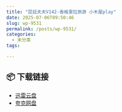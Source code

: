 ```yaml
---
title: "昆廷夫夫V142-香格里拉旅游 小木屋play"
date: 2025-07-06T09:50:46
slug: wp-9531
permalink: /posts/wp-9531/
categories:
  - 未分类
tags:

---
```




## 📦 下载链接
- [迅雷云盘](https://blziyuan21.com/pay-download/9531?key=dc6ddd954a&down_id=0)
- [夸克网盘](https://blziyuan21.com/pay-download/9531?key=dc6ddd954a&down_id=1)

